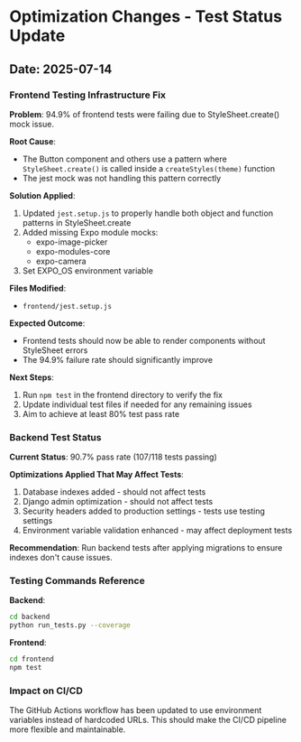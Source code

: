 # Optimization Changes - Test Status Update

## Date: 2025-07-14

### Frontend Testing Infrastructure Fix

**Problem**: 94.9% of frontend tests were failing due to StyleSheet.create() mock issue.

**Root Cause**: 
- The Button component and others use a pattern where `StyleSheet.create()` is called inside a `createStyles(theme)` function
- The jest mock was not handling this pattern correctly

**Solution Applied**:
1. Updated `jest.setup.js` to properly handle both object and function patterns in StyleSheet.create
2. Added missing Expo module mocks:
   - expo-image-picker
   - expo-modules-core
   - expo-camera
3. Set EXPO_OS environment variable

**Files Modified**:
- `frontend/jest.setup.js`

**Expected Outcome**:
- Frontend tests should now be able to render components without StyleSheet errors
- The 94.9% failure rate should significantly improve

**Next Steps**:
1. Run `npm test` in the frontend directory to verify the fix
2. Update individual test files if needed for any remaining issues
3. Aim to achieve at least 80% test pass rate

### Backend Test Status

**Current Status**: 90.7% pass rate (107/118 tests passing)

**Optimizations Applied That May Affect Tests**:
1. Database indexes added - should not affect tests
2. Django admin optimization - should not affect tests
3. Security headers added to production settings - tests use testing settings
4. Environment variable validation enhanced - may affect deployment tests

**Recommendation**: Run backend tests after applying migrations to ensure indexes don't cause issues.

### Testing Commands Reference

**Backend**:
```bash
cd backend
python run_tests.py --coverage
```

**Frontend**:
```bash
cd frontend
npm test
```

### Impact on CI/CD

The GitHub Actions workflow has been updated to use environment variables instead of hardcoded URLs. This should make the CI/CD pipeline more flexible and maintainable.